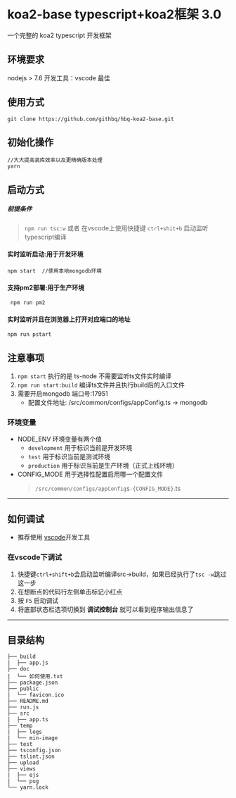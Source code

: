 # koa2-base typescript+koa2框架  **3.0**

一个完整的 koa2 typescript 开发框架

## 环境要求

nodejs > 7.6
开发工具：vscode 最佳

## 使用方式

```
git clone https://github.com/githbq/hbq-koa2-base.git
```
## 初始化操作

```
//大大提高装库效率以及更精确版本处理
yarn
```

## 启动方式
##### 前提条件
> `npm run tsc:w` 或者 在vscode上使用快捷键 `ctrl+shit+b` 启动监听 typescript编译

#### 实时监听启动:用于开发环境
```
npm start  //使用本地mongodb环境
```

#### 支持pm2部署:用于生产环境

```
 npm run pm2
```

#### 实时监听并且在浏览器上打开对应端口的地址

```
npm run pstart
```

## 注意事项

1. `npm start` 执行的是 ts-node 不需要监听ts文件实时编译
2. `npm run start:build` 编译ts文件并且执行build后的入口文件
3. 需要开启mongodb 端口号:17951
    - 配置文件地址: /src/common/configs/appConfig.ts -> mongodb

### 环境变量

* NODE_ENV 环境变量有两个值
    - `development` 用于标识当前是开发环境
    - `test` 用于标识当前是测试环境  
    - `production` 用于标识当前是生产环境（正式上线环境）
* CONFIG_MODE 用于选择性配置启用哪一个配置文件
    > `/src/common/configs/appConfig$-{CONFIG_MODE}`.ts
---

## 如何调试

- 推荐使用 [vscode](https://code.visualstudio.com)开发工具

### 在vscode下调试

1. 快捷键`ctrl+shift+b`会启动监听编译src->build，如果已经执行了`tsc -w`跳过这一步
2. 在想断点的代码行左侧单击标记小红点
3. 按 `F5` 启动调试
4. 将底部状态栏选项切换到 **调试控制台** 就可以看到程序输出信息了
---

## 目录结构

```
├── build
|  ├── app.js
├── doc
|  └── 如何使用.txt
├── package.json
├── public
|  └── favicon.ico
├── README.md
├── run.js
├── src
|  ├── app.ts
├── temp
|  ├── logs
|  └── min-image
├── test
├── tsconfig.json
├── tslint.json
├── upload
├── views
|  ├── ejs
|  └── pug
└── yarn.lock
```
